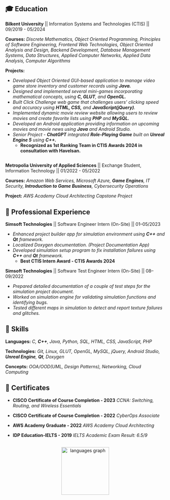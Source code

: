 ## 🎓 Education
 **Bilkent University** ||  Information Systems and Technologies (CTIS) || 09/2019 - 05/2024

**Courses:** *Discrete Mathematics, Object Oriented Programming, Principles of Software Engineering, Frontend Web Technologies, Object Oriented Analysis and Design, Backend Development, Database Management Systems, Data Structures, Applied Computer Networks, Applied Data Analysis, Computer Algorithms*

**Projects:**
- *Developed Object Oriented GUI-based application to manage video game store inventory and customer records using **Java.***
- *Designed and implemented several mini-games incorporating mathematical concepts, using **C, GLUT**, and **OpenGL.***
- *Built Click Challenge web game that challenges users' clicking speed and accuracy using **HTML, CSS,** and **JavaScript(jQuery)**.*
- *Implemented dynamic movie review website allowing users to review movies and create favorite lists using **PHP** and **MySQL.***
- *Developed an Android application providing information on upcoming movies and movie news using **Java** and Android Studio.*
- *Senior Project - **ChatGPT** integrated **Role-Playing Game** built on **Unreal Engine 5** using **C++.***
  - **Recognized as 1st Ranking Team in CTIS Awards 2024 in consultation with Havelsan.**

##

**Metropolia University of Applied Sciences** || Exchange Student, Information Technology || 01/2022 - 05/2022

**Courses:** *Amazon Web Services, Microsoft Azure, **Game Engines**, IT Security, **Introduction to Game Business**, Cybersecurity Operations*

**Project:** *AWS Academy Cloud Architecting Capstone Project*

## 💼 Professional Experience
**Simsoft Technologies** || Software Engineer Intern (On-Site) || 01–05/2023 
- *Enhanced project builder app for simulation environment using **C++** and **Qt** framework.*
- *Localized Doxygen documentation. (Project Documentation App)*
- *Developed simulation setup program to fix installation failures using **C++** and **Qt** framework.*
  - **Best CTIS Intern Award - CTIS Awards 2024**

**Simsoft Technologies** || Software Test Engineer Intern (On-Site) || 08–09/2022
- *Prepared detailed documentation of a couple of test steps for the simulation project document.*
- *Worked on simulation engine for validating simulation functions and identifying bugs.*
- *Tested different maps in simulation to detect and report texture failures and glitches.*

## 🧠 Skills
**Languages:** *C, **C++**, Java, Python, SQL, HTML, CSS, JavaScript, PHP*

**Technologies:** *Git, Linux, GLUT, OpenGL, MySQL, jQuery, Android Studio, **Unreal Engine**, **Qt**, Doxygen*

**Concepts:** *OOA/OOD(UML, Design Patterns), Networking, Cloud Computing*

## 📃 Certificates
- **CISCO Certificate of Course Completion - 2023** *CCNA: Switching, Routing, and Wireless Essentials*

- **CISCO Certificate of Course Completion - 2022** *CyberOps Associate*

- **AWS Academy Graduate - 2022** *AWS Academy Cloud Architecting*

- **IDP Education-IELTS - 2019** *IELTS Academic Exam Result: 6.5/9*

##

<div align="center">
  <img src="https://github-readme-stats.vercel.app/api/top-langs?username=abyrax&locale=en&hide_title=false&layout=compact&card_width=320&langs_count=5&theme=dracula&hide_border=false&order=2" height="150" alt="languages graph"  />
</div>

